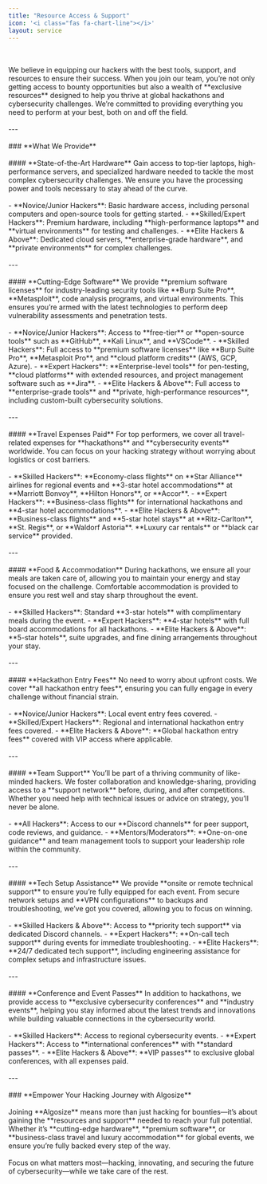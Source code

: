 ```yaml
---
title: "Resource Access & Support"
icon: '<i class="fas fa-chart-line"></i>'
layout: service
---
```

<br/>
<br/>
We believe in equipping our hackers with the best tools, support, and resources to ensure their success. When you join our team, you’re not only getting access to bounty opportunities but also a wealth of **exclusive resources** designed to help you thrive at global hackathons and cybersecurity challenges. We’re committed to providing everything you need to perform at your best, both on and off the field.
<br/>
<br/>
---
<br/>
<br/>
### **What We Provide**
<br/>
<br/>
#### **State-of-the-Art Hardware**
Gain access to top-tier laptops, high-performance servers, and specialized hardware needed to tackle the most complex cybersecurity challenges. We ensure you have the processing power and tools necessary to stay ahead of the curve.
<br/>
<br/>
- **Novice/Junior Hackers**: Basic hardware access, including personal computers and open-source tools for getting started.
- **Skilled/Expert Hackers**: Premium hardware, including **high-performance laptops** and **virtual environments** for testing and challenges.
- **Elite Hackers & Above**: Dedicated cloud servers, **enterprise-grade hardware**, and **private environments** for complex challenges.
<br/>
<br/>
---
<br/>
<br/>
#### **Cutting-Edge Software**
We provide **premium software licenses** for industry-leading security tools like **Burp Suite Pro**, **Metasploit**, code analysis programs, and virtual environments. This ensures you’re armed with the latest technologies to perform deep vulnerability assessments and penetration tests.
<br/>
<br/>
- **Novice/Junior Hackers**: Access to **free-tier** or **open-source tools** such as **GitHub**, **Kali Linux**, and **VSCode**.
- **Skilled Hackers**: Full access to **premium software licenses** like **Burp Suite Pro**, **Metasploit Pro**, and **cloud platform credits** (AWS, GCP, Azure).
- **Expert Hackers**: **Enterprise-level tools** for pen-testing, **cloud platforms** with extended resources, and project management software such as **Jira**.
- **Elite Hackers & Above**: Full access to **enterprise-grade tools** and **private, high-performance resources**, including custom-built cybersecurity solutions.
<br/>
<br/>
---
<br/>
<br/>
#### **Travel Expenses Paid**
For top performers, we cover all travel-related expenses for **hackathons** and **cybersecurity events** worldwide. You can focus on your hacking strategy without worrying about logistics or cost barriers.
<br/>
<br/>
- **Skilled Hackers**: **Economy-class flights** on **Star Alliance** airlines for regional events and **3-star hotel accommodations** at **Marriott Bonvoy**, **Hilton Honors**, or **Accor**.
- **Expert Hackers**: **Business-class flights** for international hackathons and **4-star hotel accommodations**.
- **Elite Hackers & Above**: **Business-class flights** and **5-star hotel stays** at **Ritz-Carlton**, **St. Regis**, or **Waldorf Astoria**. **Luxury car rentals** or **black car service** provided.
<br/>
<br/>
---
<br/>
<br/>
#### **Food & Accommodation**
During hackathons, we ensure all your meals are taken care of, allowing you to maintain your energy and stay focused on the challenge. Comfortable accommodation is provided to ensure you rest well and stay sharp throughout the event.
<br/>
<br/>
- **Skilled Hackers**: Standard **3-star hotels** with complimentary meals during the event.
- **Expert Hackers**: **4-star hotels** with full board accommodations for all hackathons.
- **Elite Hackers & Above**: **5-star hotels**, suite upgrades, and fine dining arrangements throughout your stay.
<br/>
<br/>
---
<br/>
<br/>
#### **Hackathon Entry Fees**
No need to worry about upfront costs. We cover **all hackathon entry fees**, ensuring you can fully engage in every challenge without financial strain.
<br/>
<br/>
- **Novice/Junior Hackers**: Local event entry fees covered.
- **Skilled/Expert Hackers**: Regional and international hackathon entry fees covered.
- **Elite Hackers & Above**: **Global hackathon entry fees** covered with VIP access where applicable.
<br/>
<br/>
---
<br/>
<br/>
#### **Team Support**
You’ll be part of a thriving community of like-minded hackers. We foster collaboration and knowledge-sharing, providing access to a **support network** before, during, and after competitions. Whether you need help with technical issues or advice on strategy, you’ll never be alone.
<br/>
<br/>
- **All Hackers**: Access to our **Discord channels** for peer support, code reviews, and guidance.
- **Mentors/Moderators**: **One-on-one guidance** and team management tools to support your leadership role within the community.
<br/>
<br/>
---
<br/>
<br/>
#### **Tech Setup Assistance**
We provide **onsite or remote technical support** to ensure you’re fully equipped for each event. From secure network setups and **VPN configurations** to backups and troubleshooting, we’ve got you covered, allowing you to focus on winning.
<br/>
<br/>
- **Skilled Hackers & Above**: Access to **priority tech support** via dedicated Discord channels.
- **Expert Hackers**: **On-call tech support** during events for immediate troubleshooting.
- **Elite Hackers**: **24/7 dedicated tech support**, including engineering assistance for complex setups and infrastructure issues.
<br/>
<br/>
---
<br/>
<br/>
#### **Conference and Event Passes**
In addition to hackathons, we provide access to **exclusive cybersecurity conferences** and **industry events**, helping you stay informed about the latest trends and innovations while building valuable connections in the cybersecurity world.
<br/>
<br/>
- **Skilled Hackers**: Access to regional cybersecurity events.
- **Expert Hackers**: Access to **international conferences** with **standard passes**.
- **Elite Hackers & Above**: **VIP passes** to exclusive global conferences, with all expenses paid.
<br/>
<br/>
---
<br/>
<br/>
### **Empower Your Hacking Journey with Algosize**
<br/>
<br/>
Joining **Algosize** means more than just hacking for bounties—it’s about gaining the **resources and support** needed to reach your full potential. Whether it’s **cutting-edge hardware**, **premium software**, or **business-class travel and luxury accommodation** for global events, we ensure you’re fully backed every step of the way.
<br/>
<br/>
Focus on what matters most—hacking, innovating, and securing the future of cybersecurity—while we take care of the rest.
<br/>
<br/>